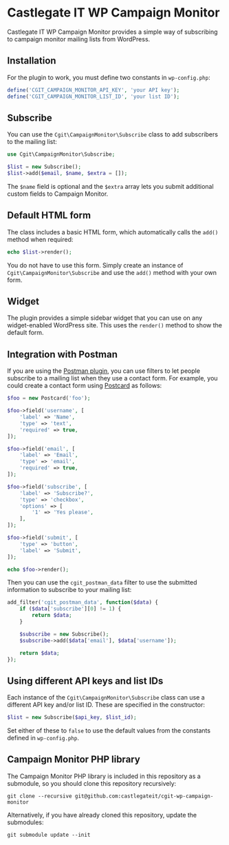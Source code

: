 # Castlegate IT WP Campaign Monitor #

Castlegate IT WP Campaign Monitor provides a simple way of subscribing to campaign monitor mailing lists from WordPress.

## Installation ##

For the plugin to work, you must define two constants in `wp-config.php`:

~~~ php
define('CGIT_CAMPAIGN_MONITOR_API_KEY', 'your API key');
define('CGIT_CAMPAIGN_MONITOR_LIST_ID', 'your list ID');
~~~

## Subscribe ##

You can use the `Cgit\CampaignMonitor\Subscribe` class to add subscribers to the mailing list:

~~~ php
use Cgit\CampaignMonitor\Subscribe;

$list = new Subscribe();
$list->add($email, $name, $extra = []);
~~~

The `$name` field is optional and the `$extra` array lets you submit additional custom fields to Campaign Monitor.

## Default HTML form ##

The class includes a basic HTML form, which automatically calls the `add()` method when required:

~~~ php
echo $list->render();
~~~

You do not have to use this form. Simply create an instance of `Cgit\CampaignMonitor\Subscribe` and use the `add()` method with your own form.

## Widget ##

The plugin provides a simple sidebar widget that you can use on any widget-enabled WordPress site. This uses the `render()` method to show the default form.

## Integration with Postman ##

If you are using the [Postman plugin](https://github.com/castlegateit/cgit-wp-postman), you can use filters to let people subscribe to a mailing list when they use a contact form. For example, you could create a contact form using [Postcard](https://github.com/castlegateit/cgit-wp-postcard) as follows:

~~~ php
$foo = new Postcard('foo');

$foo->field('username', [
    'label' => 'Name',
    'type' => 'text',
    'required' => true,
]);

$foo->field('email', [
    'label' => 'Email',
    'type' => 'email',
    'required' => true,
]);

$foo->field('subscribe', [
    'label' => 'Subscribe?',
    'type' => 'checkbox',
    'options' => [
        '1' => 'Yes please',
    ],
]);

$foo->field('submit', [
    'type' => 'button',
    'label' => 'Submit',
]);

echo $foo->render();
~~~

Then you can use the `cgit_postman_data` filter to use the submitted information to subscribe to your mailing list:

~~~ php
add_filter('cgit_postman_data', function($data) {
    if ($data['subscribe'][0] != 1) {
        return $data;
    }

    $subscribe = new Subscribe();
    $subscribe->add($data['email'], $data['username']);

    return $data;
});
~~~

## Using different API keys and list IDs ##

Each instance of the `Cgit\CampaignMonitor\Subscribe` class can use a different API key and/or list ID. These are specified in the constructor:

~~~ php
$list = new Subscribe($api_key, $list_id);
~~~

Set either of these to `false` to use the default values from the constants defined in `wp-config.php`.

## Campaign Monitor PHP library ##

The Campaign Monitor PHP library is included in this repository as a submodule, so you should clone this repository recursively:

    git clone --recursive git@github.com:castlegateit/cgit-wp-campaign-monitor

Alternatively, if you have already cloned this repository, update the submodules:

    git submodule update --init
